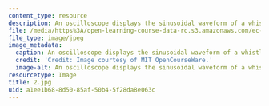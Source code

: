 ```yaml
---
content_type: resource
description: An oscilloscope displays the sinusoidal waveform of a whistling sound.
file: /media/https%3A/open-learning-course-data-rc.s3.amazonaws.com/ec-s06-practical-electronics-fall-2004/a1ee1b688d5085af50b45f28da8e063c_2.jpg
file_type: image/jpeg
image_metadata:
  caption: An oscilloscope displays the sinusoidal waveform of a whistling sound.
  credit: 'Credit: Image courtesy of MIT OpenCourseWare.'
  image-alt: An oscilloscope displays the sinusoidal waveform of a whistling sound.
resourcetype: Image
title: 2.jpg
uid: a1ee1b68-8d50-85af-50b4-5f28da8e063c
---
```

